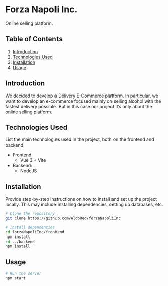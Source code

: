 # Forza Napoli Inc.

Online selling platform.

## Table of Contents

1. [Introduction](#introduction)
2. [Technologies Used](#technologies-used)
3. [Installation](#installation)
4. [Usage](#usage)

## Introduction

We decided to develop a Delivery E-Commerce platform. In particular, we want to develop an e-commerce focused mainly on selling alcohol with the fastest delivery possible. But in this case our project it’s only about the online selling platform.

## Technologies Used

List the main technologies used in the project, both on the frontend and backend.

- Frontend:
  - Vue 3 + Vite
- Backend:
  - NodeJS

## Installation

Provide step-by-step instructions on how to install and set up the project locally. This may include installing dependencies, setting up databases, etc.

```bash
# Clone the repository
git clone https://github.com/AldoRed/forzaNapoliInc

# Install dependencies
cd forzaNapoliInc/frontend
npm install
cd ../backend
npm install
```

## Usage

```bash
# Run the server
npm start
```
